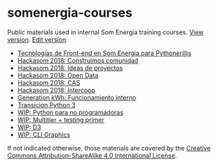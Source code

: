# somenergia-courses

Public materials used in internal Som Energia training courses.
[View version](https://som-energia.github.io/somenergia-courses).
[Edit version](https://github.com/Som-Energia/somenergia-courses).


- [Tecnologías de Front-end en Som Energia para Pythoner@s](2018-07-19-frontend/)
- [Hackasom 2018: Construimos comunidad](2018-10-06-hackasom2018/)
- [Hackasom 2018: Ideas de proyectos](2018-10-06-hackasom2018/ideas.html)
- [Hackasom 2018: Open Data](2018-10-06-hackasom2018/opendata.html)
- [Hackasom 2018: CAS](2018-10-06-hackasom2018/cas.html)
- [Hackasom 2018: Intercoop](2018-10-06-hackasom2018/intercoop.html)
- [Generation kWh: Funcionamiento interno](2019-09-17-generationkwh/)
- [Transicion Python 3](2019-09-19-python3transition/)
- [WIP: Python para no programadoras](python-nonprogrammers/)
- [WIP: Multitier + testing primer](engsoft/)
- [WIP: D3](softeng/)
- [WIP: CLI Graphics](cligraphics/)


If not indicated otherwise, those materials are covered
by the [Creative Commons Attribution-ShareAlike 4.0 International License](LICENSE).



